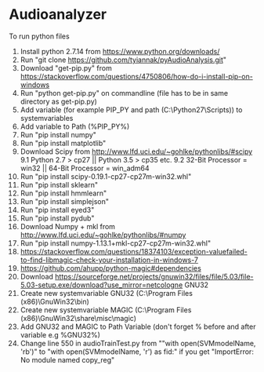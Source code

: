 # Audioanalyzer
To run python files

1. Install python 2.7.14 from https://www.python.org/downloads/
2. Run "git clone https://github.com/tyiannak/pyAudioAnalysis.git"
3. Download "get-pip.py" from https://stackoverflow.com/questions/4750806/how-do-i-install-pip-on-windows
4. Run "python get-pip.py" on commandline (file has to be in same directory as get-pip.py)
5. Add variable (for example PIP_PY and path (C:\Python27\Scripts)) to systemvariables
6. Add variable to Path (%PIP_PY%)
7. Run "pip install numpy"
8. Run "pip install matplotlib"
9. Download Scipy from http://www.lfd.uci.edu/~gohlke/pythonlibs/#scipy
	9.1 Python 2.7 > cp27 || Python 3.5 > cp35 etc.
	9.2 32-Bit Processor = win32 || 64-Bit Processor = win_adm64
10. Run "pip install scipy-0.19.1-cp27-cp27m-win32.whl"
11. Run "pip install sklearn"
12. Run "pip install hmmlearn"
13. Run "pip install simplejson"
14. Run "pip install eyed3"
15. Run "pip install pydub"
16. Download Numpy + mkl from http://www.lfd.uci.edu/~gohlke/pythonlibs/#numpy
17. Run "pip install numpy-1.13.1+mkl-cp27-cp27m-win32.whl"
18. https://stackoverflow.com/questions/18374103/exception-valuefailed-to-find-libmagic-check-your-installation-in-windows-7
19. https://github.com/ahupp/python-magic#dependencies
20. Download https://sourceforge.net/projects/gnuwin32/files/file/5.03/file-5.03-setup.exe/download?use_mirror=netcologne GNU32
21. Create new systemvariable GNU32 (C:\Program Files (x86)\GnuWin32\bin)
22. Create new systemvariable MAGIC (C:\Program Files (x86)\GnuWin32\share\misc\magic)
23. Add GNU32 and MAGIC to Path Variable (don't forget % before and after variable e.g %GNU32%)
24. Change line 550 in audioTrainTest.py from ""with open(SVMmodelName, 'rb')" to "with open(SVMmodelName, 'r') as fid:" if you get "ImportError: No module named copy_reg"